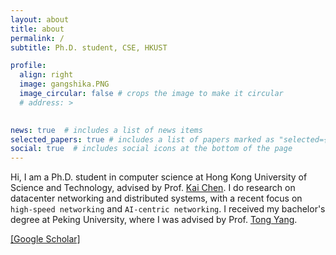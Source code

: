 ```yaml
---
layout: about
title: about
permalink: /
subtitle: Ph.D. student, CSE, HKUST

profile:
  align: right
  image: gangshika.PNG
  image_circular: false # crops the image to make it circular
  # address: >
    

news: true  # includes a list of news items
selected_papers: true # includes a list of papers marked as "selected={true}"
social: true  # includes social icons at the bottom of the page
---
```


<!-- Write your biography here. Tell the world about yourself. Link to your favorite [subreddit](http://reddit.com). You can put a picture in, too. The code is already in, just name your picture `prof_pic.jpg` and put it in the `img/` folder.

Put your address / P.O. box / other info right below your picture. You can also disable any these elements by editing `profile` property of the YAML header of your `_pages/about.md`. Edit `_bibliography/papers.bib` and Jekyll will render your [publications page](/al-folio/publications/) automatically.

Link to your social media connections, too. This theme is set up to use [Font Awesome icons](http://fortawesome.github.io/Font-Awesome/) and [Academicons](https://jpswalsh.github.io/academicons/), like the ones below. Add your Facebook, Twitter, LinkedIn, Google Scholar, or just disable all of them. -->

Hi, I am a Ph.D. student in computer science at Hong Kong University of Science and Technology, advised by Prof. [Kai Chen](https://cse.hkust.edu.hk/~kaichen/). 
I do research on datacenter networking and distributed systems, with a recent focus on `high-speed networking` and `AI-centric networking`. 
I received my bachelor's degree at Peking University, where I was advised by Prof. [Tong Yang](https://yangtonghome.github.io/). 

[[Google Scholar]](https://scholar.google.com/citations?hl=zh-CN&user=hr2JciwAAAAJ)